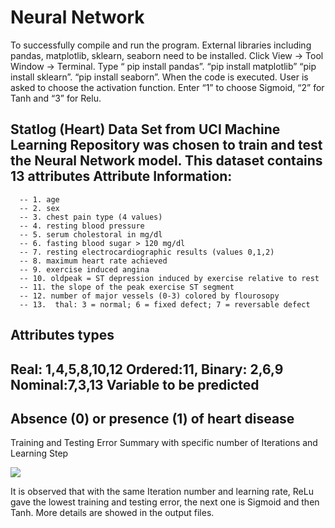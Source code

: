 # Neural Network

To successfully compile and run the program. External libraries including pandas, matplotlib, sklearn, seaborn need to be installed.
Click View -> Tool Window -> Terminal. 
Type “ pip install pandas”.
“pip install matplotlib”
“pip install sklearn”.
“pip install seaborn”.
When the code is executed. User is asked to choose the activation function. Enter “1” to choose Sigmoid, “2” for Tanh and “3” for Relu.

Statlog (Heart) Data Set from UCI Machine Learning Repository was chosen to train and test the Neural Network model. 
This dataset contains 13 attributes
Attribute Information:
------------------------------------------------------------------------------------------------------------------------
      -- 1. age       
      -- 2. sex       
      -- 3. chest pain type (4 values)      
      -- 4. resting blood pressure  
      -- 5. serum cholestoral in mg/dl      
      -- 6. fasting blood sugar > 120 mg/dl       
      -- 7. resting electrocardiographic results (values 0,1,2) 
      -- 8. maximum heart rate achieved  
      -- 9. exercise induced angina    
      -- 10. oldpeak = ST depression induced by exercise relative to rest   
      -- 11. the slope of the peak exercise ST segment     
      -- 12. number of major vessels (0-3) colored by flourosopy        
      -- 13.  thal: 3 = normal; 6 = fixed defect; 7 = reversable defect     
Attributes types
-----------------
Real: 1,4,5,8,10,12
Ordered:11,
Binary: 2,6,9
Nominal:7,3,13
Variable to be predicted
------------------------------------------------------------------------------------------------------------------------
Absence (0) or presence (1) of heart disease
------------------------------------------------------------------------------------------------------------------------
Training and Testing Error Summary with specific number of Iterations and Learning Step

<img src="https://user-images.githubusercontent.com/54776410/105114827-4e91d200-5a8d-11eb-855c-29912903eeb8.png">

It is observed that with the same Iteration number and learning rate, ReLu gave the lowest training and testing error, the next one is Sigmoid and then Tanh. More details are showed in the output files.
